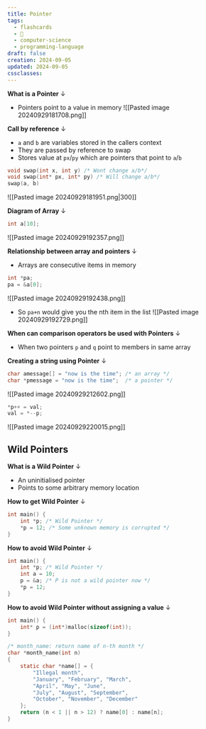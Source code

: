 ```yaml
---
title: Pointer
tags:
  - flashcards
  - 🌱
  - computer-science
  - programming-language
draft: false
creation: 2024-09-05
updated: 2024-09-05
cssclasses: 
---
```


**What is a Pointer**
↓
- Pointers point to a value in memory
![[Pasted image 20240929181708.png]]
<!--SR:!2024-12-31,15,292-->

**Call by reference**
↓
- `a` and `b` are variables stored in the callers context
- They are passed by reference to swap
- Stores value at `px`/`py` which are pointers that point to `a`/`b`
```c
void swap(int x, int y) /* Wont change a/b*/
void swap(int* px, int* py) /* Will change a/b*/
swap(a, b)
```
![[Pasted image 20240929181951.png|300]]
<!--SR:!2024-12-27,15,290-->

**Diagram of Array**
↓
```c
int a[10];
```
![[Pasted image 20240929192357.png]]
<!--SR:!2024-12-30,14,292-->

**Relationship between array and pointers**
↓
- Arrays are consecutive items in memory
```c
int *pa;
pa = &a[0];
```
![[Pasted image 20240929192438.png]]
- So `pa+n` would give you the nth item in the list
![[Pasted image 20240929192729.png]]
<!--SR:!2024-12-31,15,292-->

**When can comparison operators be used with Pointers**
↓
- When two pointers `p` and `q` point to members in same array
<!--SR:!2025-01-01,16,292-->

**Creating a string using Pointer**
↓
```c
char amessage[] = "now is the time"; /* an array */
char *pmessage = "now is the time";  /* a pointer */
```
![[Pasted image 20240929212602.png]]
<!--SR:!2024-12-31,15,292-->

```c
*p++ = val;
val = *--p;
```

![[Pasted image 20240929220015.png]]

## Wild Pointers

**What is a Wild Pointer**
↓
- An uninitialised pointer
- Points to some arbitrary memory location
<!--SR:!2025-01-01,16,292-->

**How to get Wild Pointer**
↓
```c
int main() {
	int *p; /* Wild Pointer */
	*p = 12; /* Some unknown memory is corrupted */
}
```
<!--SR:!2024-12-31,15,292-->

**How to avoid Wild Pointer**
↓
```c
int main() {
	int *p; /* Wild Pointer */
	int a = 10;
	p = &a; /* P is not a wild pointer now */
	*p = 12;  
}
```
<!--SR:!2024-12-30,14,292-->

**How to avoid Wild Pointer without assigning a value**
↓
```c
int main() {
	int* p = (int*)malloc(sizeof(int));
}
```
<!--SR:!2025-01-01,16,292-->

```c
/* month_name: return name of n-th month */
char *month_name(int n)
{
	static char *name[] = {
		"Illegal month",
		"January", "February", "March",
		"April", "May", "June",
		"July", "August", "September",
		"October", "November", "December"
	};
	return (n < 1 || n > 12) ? name[0] : name[n];
}
```
